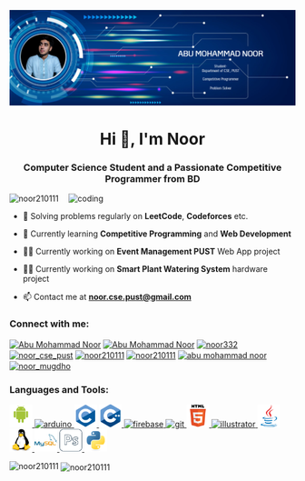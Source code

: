 ![logo](https://github.com/Noor210111/Noor210111/blob/main/Banner.png)

<h1 align="center">Hi 👋, I'm Noor</h1>
<h3 align="center">Computer Science Student and a Passionate Competitive Programmer from BD</h3>

<img align = "right" alt = "coding" width = "400" src = "https://i.pinimg.com/originals/81/17/8b/81178b47a8598f0c81c4799f2cdd4057.gif">

<p align="left"> <img src="https://komarev.com/ghpvc/?username=noor210111&label=Profile%20views&color=0e75b6&style=flat" alt="noor210111" /> </p>

- 🦾 Solving problems regularly on **LeetCode**, **Codeforces** etc.

- 🌱 Currently learning **Competitive Programming** and **Web Development**

- 👨‍💻 Currently working on **Event Management PUST** Web App project
- 👨‍💻 Currently working on **Smart Plant Watering System** hardware project

- 📫 Contact me at **noor.cse.pust@gmail.com**

<h3 align="left">Connect with me:</h3>
<p align="left">
<a href="https://www.linkedin.com/in/abu-mohammad-noor-961937231/" target="blank"><img align="center" src="https://raw.githubusercontent.com/rahuldkjain/github-profile-readme-generator/master/src/images/icons/Social/linked-in-alt.svg" alt="Abu Mohammad Noor" height="30" width="40" /></a>
<a href="https://www.facebook.com/Noor.CSE.PUST" target="blank"><img align="center" src="https://raw.githubusercontent.com/rahuldkjain/github-profile-readme-generator/master/src/images/icons/Social/facebook.svg" alt="Abu Mohammad Noor" height="30" width="40" /></a>
<a href="https://www.codechef.com/users/noor332" target="blank"><img align="center" src="https://cdn.jsdelivr.net/npm/simple-icons@3.1.0/icons/codechef.svg" alt="noor332" height="30" width="40" /></a>
<a href="https://www.hackerrank.com/noor_cse_pust" target="blank"><img align="center" src="https://raw.githubusercontent.com/rahuldkjain/github-profile-readme-generator/master/src/images/icons/Social/hackerrank.svg" alt="noor_cse_pust" height="30" width="40" /></a>
<a href="https://codeforces.com/profile/noor210111" target="blank"><img align="center" src="https://raw.githubusercontent.com/rahuldkjain/github-profile-readme-generator/master/src/images/icons/Social/codeforces.svg" alt="noor210111" height="30" width="40" /></a>
<a href="https://www.leetcode.com/noor210111" target="blank"><img align="center" src="https://raw.githubusercontent.com/rahuldkjain/github-profile-readme-generator/master/src/images/icons/Social/leet-code.svg" alt="noor210111" height="30" width="40" /></a>
<a href="https://www.hackerearth.com/@abumohammadnoor" target="blank"><img align="center" src="https://raw.githubusercontent.com/rahuldkjain/github-profile-readme-generator/master/src/images/icons/Social/hackerearth.svg" alt="abu mohammad noor" height="30" width="40" /></a>
<a href="https://discord.gg/noor_mugdho" target="blank"><img align="center" src="https://raw.githubusercontent.com/rahuldkjain/github-profile-readme-generator/master/src/images/icons/Social/discord.svg" alt="noor_mugdho" height="30" width="40" /></a>
</p>

<h3 align="left">Languages and Tools:</h3>
<p align="left"> <a href="https://developer.android.com" target="_blank" rel="noreferrer"> <img src="https://raw.githubusercontent.com/devicons/devicon/master/icons/android/android-original-wordmark.svg" alt="android" width="40" height="40"/> </a> <a href="https://www.arduino.cc/" target="_blank" rel="noreferrer"> <img src="https://cdn.worldvectorlogo.com/logos/arduino-1.svg" alt="arduino" width="40" height="40"/> </a> <a href="https://www.cprogramming.com/" target="_blank" rel="noreferrer"> <img src="https://raw.githubusercontent.com/devicons/devicon/master/icons/c/c-original.svg" alt="c" width="40" height="40"/> </a> <a href="https://www.w3schools.com/cpp/" target="_blank" rel="noreferrer"> <img src="https://raw.githubusercontent.com/devicons/devicon/master/icons/cplusplus/cplusplus-original.svg" alt="cplusplus" width="40" height="40"/> </a> <a href="https://firebase.google.com/" target="_blank" rel="noreferrer"> <img src="https://www.vectorlogo.zone/logos/firebase/firebase-icon.svg" alt="firebase" width="40" height="40"/> </a> <a href="https://git-scm.com/" target="_blank" rel="noreferrer"> <img src="https://www.vectorlogo.zone/logos/git-scm/git-scm-icon.svg" alt="git" width="40" height="40"/> </a> <a href="https://www.w3.org/html/" target="_blank" rel="noreferrer"> <img src="https://raw.githubusercontent.com/devicons/devicon/master/icons/html5/html5-original-wordmark.svg" alt="html5" width="40" height="40"/> </a> <a href="https://www.adobe.com/in/products/illustrator.html" target="_blank" rel="noreferrer"> <img src="https://www.vectorlogo.zone/logos/adobe_illustrator/adobe_illustrator-icon.svg" alt="illustrator" width="40" height="40"/> </a> <a href="https://www.java.com" target="_blank" rel="noreferrer"> <img src="https://raw.githubusercontent.com/devicons/devicon/master/icons/java/java-original.svg" alt="java" width="40" height="40"/> </a> <a href="https://www.linux.org/" target="_blank" rel="noreferrer"> <img src="https://raw.githubusercontent.com/devicons/devicon/master/icons/linux/linux-original.svg" alt="linux" width="40" height="40"/> </a> <a href="https://www.mysql.com/" target="_blank" rel="noreferrer"> <img src="https://raw.githubusercontent.com/devicons/devicon/master/icons/mysql/mysql-original-wordmark.svg" alt="mysql" width="40" height="40"/> </a> <a href="https://www.photoshop.com/en" target="_blank" rel="noreferrer"> <img src="https://raw.githubusercontent.com/devicons/devicon/master/icons/photoshop/photoshop-line.svg" alt="photoshop" width="40" height="40"/> </a> <a href="https://www.python.org" target="_blank" rel="noreferrer"> <img src="https://raw.githubusercontent.com/devicons/devicon/master/icons/python/python-original.svg" alt="python" width="40" height="40"/> </a> </p>

<p><img align="left" src="https://github-readme-stats.vercel.app/api/top-langs?username=noor210111&show_icons=true&locale=en&layout=compact" alt="noor210111" /></p>

<p>&nbsp;<img align="center" src="https://github-readme-stats.vercel.app/api?username=noor210111&show_icons=true&locale=en" alt="noor210111" /></p>
